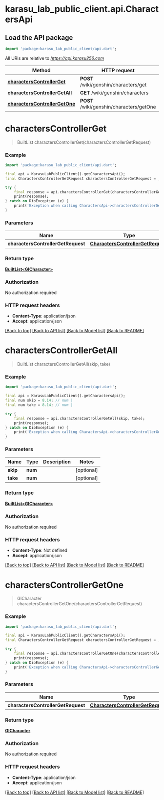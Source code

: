# karasu_lab_public_client.api.CharactersApi

## Load the API package
```dart
import 'package:karasu_lab_public_client/api.dart';
```

All URIs are relative to *https://api.karasu256.com*

Method | HTTP request | Description
------------- | ------------- | -------------
[**charactersControllerGet**](CharactersApi.md#characterscontrollerget) | **POST** /wiki/genshin/characters/get | 
[**charactersControllerGetAll**](CharactersApi.md#characterscontrollergetall) | **GET** /wiki/genshin/characters | 
[**charactersControllerGetOne**](CharactersApi.md#characterscontrollergetone) | **POST** /wiki/genshin/characters/getOne | 


# **charactersControllerGet**
> BuiltList<GICharacter> charactersControllerGet(charactersControllerGetRequest)



### Example
```dart
import 'package:karasu_lab_public_client/api.dart';

final api = KarasuLabPublicClient().getCharactersApi();
final CharactersControllerGetRequest charactersControllerGetRequest = ; // CharactersControllerGetRequest | 

try {
    final response = api.charactersControllerGet(charactersControllerGetRequest);
    print(response);
} catch on DioException (e) {
    print('Exception when calling CharactersApi->charactersControllerGet: $e\n');
}
```

### Parameters

Name | Type | Description  | Notes
------------- | ------------- | ------------- | -------------
 **charactersControllerGetRequest** | [**CharactersControllerGetRequest**](CharactersControllerGetRequest.md)|  | 

### Return type

[**BuiltList&lt;GICharacter&gt;**](GICharacter.md)

### Authorization

No authorization required

### HTTP request headers

 - **Content-Type**: application/json
 - **Accept**: application/json

[[Back to top]](#) [[Back to API list]](../README.md#documentation-for-api-endpoints) [[Back to Model list]](../README.md#documentation-for-models) [[Back to README]](../README.md)

# **charactersControllerGetAll**
> BuiltList<GICharacter> charactersControllerGetAll(skip, take)



### Example
```dart
import 'package:karasu_lab_public_client/api.dart';

final api = KarasuLabPublicClient().getCharactersApi();
final num skip = 8.14; // num | 
final num take = 8.14; // num | 

try {
    final response = api.charactersControllerGetAll(skip, take);
    print(response);
} catch on DioException (e) {
    print('Exception when calling CharactersApi->charactersControllerGetAll: $e\n');
}
```

### Parameters

Name | Type | Description  | Notes
------------- | ------------- | ------------- | -------------
 **skip** | **num**|  | [optional] 
 **take** | **num**|  | [optional] 

### Return type

[**BuiltList&lt;GICharacter&gt;**](GICharacter.md)

### Authorization

No authorization required

### HTTP request headers

 - **Content-Type**: Not defined
 - **Accept**: application/json

[[Back to top]](#) [[Back to API list]](../README.md#documentation-for-api-endpoints) [[Back to Model list]](../README.md#documentation-for-models) [[Back to README]](../README.md)

# **charactersControllerGetOne**
> GICharacter charactersControllerGetOne(charactersControllerGetRequest)



### Example
```dart
import 'package:karasu_lab_public_client/api.dart';

final api = KarasuLabPublicClient().getCharactersApi();
final CharactersControllerGetRequest charactersControllerGetRequest = ; // CharactersControllerGetRequest | 

try {
    final response = api.charactersControllerGetOne(charactersControllerGetRequest);
    print(response);
} catch on DioException (e) {
    print('Exception when calling CharactersApi->charactersControllerGetOne: $e\n');
}
```

### Parameters

Name | Type | Description  | Notes
------------- | ------------- | ------------- | -------------
 **charactersControllerGetRequest** | [**CharactersControllerGetRequest**](CharactersControllerGetRequest.md)|  | 

### Return type

[**GICharacter**](GICharacter.md)

### Authorization

No authorization required

### HTTP request headers

 - **Content-Type**: application/json
 - **Accept**: application/json

[[Back to top]](#) [[Back to API list]](../README.md#documentation-for-api-endpoints) [[Back to Model list]](../README.md#documentation-for-models) [[Back to README]](../README.md)

